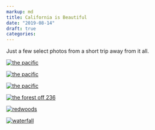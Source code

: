 ```yaml
---
markup: md
title: California is Beautiful
date: "2019-08-14"
draft: true
categories:
---
```


Just a few select photos from a short trip away from it all.

[![the pacific](/images/california/optim/resized/IMG_20190808_184901.jpg)](/images/california/IMG_20190808_184901.jpg)

[![the pacific](/images/california/optim/resized/IMG_20190808_190941.jpg)](/images/california/IMG_20190808_190941.jpg)

[![the pacific](/images/california/optim/resized/IMG_20190808_183129.jpg)](/images/california/IMG_20190808_183129.jpg)

[![the forest off 236](/images/california/optim/resized/IMG_20190810_130012.jpg)](/images/california/IMG_20190810_130012.jpg)

[![redwoods](/images/california/optim/resized/IMG_20190810_162433.jpg)](/images/california/IMG_20190810_162433.jpg)

[![waterfall](/images/california/optim/resized/IMG_20190810_173716.jpg)](/images/california/IMG_20190810_173716.jpg)
